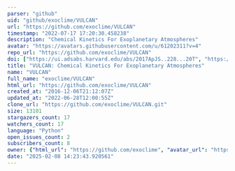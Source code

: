 ```yaml
---
parser: "github"
uid: "github/exoclime/VULCAN"
url: "https://github.com/exoclime/VULCAN"
timestamp: "2022-07-17 17:20:30.458238"
description: "Chemical Kinetics For Exoplanetary Atmospheres"
avatar: "https://avatars.githubusercontent.com/u/61202311?v=4"
repo_url: "https://github.com/exoclime/VULCAN"
doi: ["https://ui.adsabs.harvard.edu/abs/2017ApJS..228...20T", "https://ui.adsabs.harvard.edu/abs/2017ascl.soft04011T/abstract"]
title: "VULCAN: Chemical Kinetics For Exoplanetary Atmospheres"
name: "VULCAN"
full_name: "exoclime/VULCAN"
html_url: "https://github.com/exoclime/VULCAN"
created_at: "2016-12-06T21:12:07Z"
updated_at: "2022-06-28T12:00:55Z"
clone_url: "https://github.com/exoclime/VULCAN.git"
size: 13101
stargazers_count: 17
watchers_count: 17
language: "Python"
open_issues_count: 2
subscribers_count: 8
owner: {"html_url": "https://github.com/exoclime", "avatar_url": "https://avatars.githubusercontent.com/u/61202311?v=4", "login": "exoclime", "type": "Organization"}
date: "2025-02-08 14:23:43.920561"
---
```

